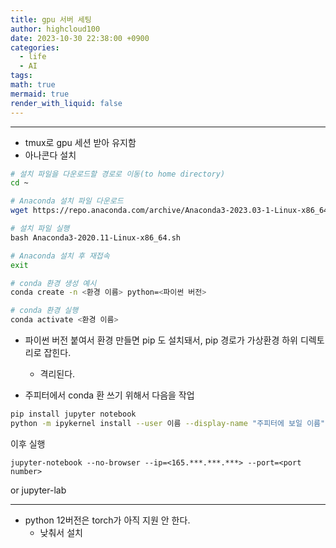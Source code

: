 ```yaml
---
title: gpu 서버 세팅
author: highcloud100
date: 2023-10-30 22:38:00 +0900
categories:
  - life
  - AI
tags: 
math: true
mermaid: true
render_with_liquid: false
---
```

---

- tmux로 gpu 세션 받아 유지함
- 아나콘다 설치
```bash
# 설치 파일을 다운로드할 경로로 이동(to home directory)
cd ~

# Anaconda 설치 파일 다운로드
wget https://repo.anaconda.com/archive/Anaconda3-2023.03-1-Linux-x86_64.sh

# 설치 파일 실행
bash Anaconda3-2020.11-Linux-x86_64.sh

# Anaconda 설치 후 재접속
exit

# conda 환경 생성 예시
conda create -n <환경 이름> python=<파이썬 버전>

# conda 환경 실행
conda activate <환경 이름>
```

- 파이썬 버전 붙여서 환경 만들면 pip 도 설치돼서, pip 경로가 가상환경 하위 디렉토리로 잡힌다. 
	- 격리된다. 

- 주피터에서 conda 환 쓰기 위해서 다음을 작업

```bash
pip install jupyter notebook
python -m ipykernel install --user 이름 --display-name "주피터에 보일 이름"
```

이후 실행
```
jupyter-notebook --no-browser --ip=<165.***.***.***> --port=<port number>
```

or jupyter-lab

---
- python 12버전은 torch가 아직 지원 안 한다.
	- 낮춰서 설치